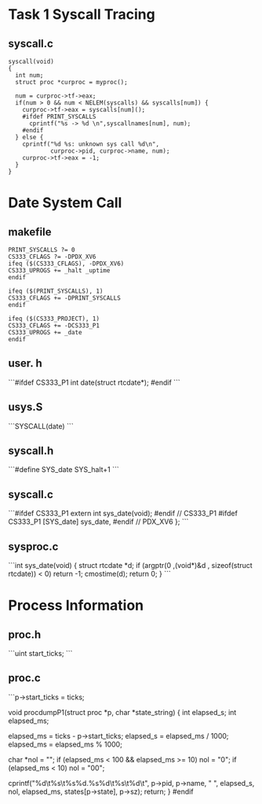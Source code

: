 <h1> Task 1 Syscall Tracing </h1>

<h2> syscall.c </h2>

```void
syscall(void)
{
  int num;
  struct proc *curproc = myproc();

  num = curproc->tf->eax;
  if(num > 0 && num < NELEM(syscalls) && syscalls[num]) {
    curproc->tf->eax = syscalls[num]();
    #ifdef PRINT_SYSCALLS
      cprintf("%s -> %d \n",syscallnames[num], num);
    #endif
  } else {
    cprintf("%d %s: unknown sys call %d\n",
            curproc->pid, curproc->name, num);
    curproc->tf->eax = -1;
  }
}
```

<h1> Date System Call </h1>

<h2> makefile </h2>

```CS333_PROJECT ?= 1
PRINT_SYSCALLS ?= 0
CS333_CFLAGS ?= -DPDX_XV6
ifeq ($(CS333_CFLAGS), -DPDX_XV6)
CS333_UPROGS +=	_halt _uptime
endif

ifeq ($(PRINT_SYSCALLS), 1)
CS333_CFLAGS += -DPRINT_SYSCALLS
endif

ifeq ($(CS333_PROJECT), 1)
CS333_CFLAGS += -DCS333_P1
CS333_UPROGS += _date
endif
```

<h2>user. h</h2>
```#ifdef CS333_P1
int date(struct rtcdate*);
#endif
```

<h2> usys.S </h2>
```SYSCALL(date)
```

<h2> syscall.h </h2>
```#define SYS_date    SYS_halt+1
```

<h2> syscall.c </h2>
```#ifdef CS333_P1
extern int sys_date(void);
#endif // CS333_P1
#ifdef CS333_P1
[SYS_date]    sys_date,
#endif // PDX_XV6
};
```

<h2>sysproc.c</h2>
```int
sys_date(void)
{
  struct rtcdate *d;
  if (argptr(0 ,(void*)&d , sizeof(struct rtcdate)) < 0)
    return -1;
  cmostime(d);
  return 0;
}
```

<h1>Process Information</h1>
<h2>proc.h </h2>
```uint start_ticks;
```

<h2>proc.c</h2>
```p->start_ticks = ticks;

void procdumpP1(struct proc *p, char *state_string)
{
  int elapsed_s;
  int elapsed_ms;

  elapsed_ms = ticks - p->start_ticks;
  elapsed_s = elapsed_ms / 1000;
  elapsed_ms = elapsed_ms % 1000;

  char *nol = "";
  if (elapsed_ms < 100 && elapsed_ms >= 10)
    nol = "0";
  if (elapsed_ms < 10)
    nol = "00";

  cprintf("%d\t%s\t%s%d.%s%d\t%s\t%d\t",
          p->pid, p->name, "     ", elapsed_s, nol, elapsed_ms, states[p->state], p->sz);
  return;
}
#endif
```
